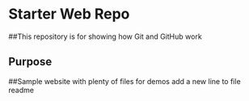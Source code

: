 # Starter Web Repo

##This repository is for showing how Git and GitHub work

## Purpose

##Sample website with plenty of files for demos
add a new line to file readme